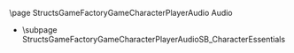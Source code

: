 \page StructsGameFactoryGameCharacterPlayerAudio Audio
- \subpage StructsGameFactoryGameCharacterPlayerAudioSB_CharacterEssentials
